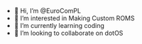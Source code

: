 - 👋 Hi, I’m @EuroComPL
- 👀 I’m interested in Making Custom ROMS
- 🌱 I’m currently learning coding
- 💞️ I’m looking to collaborate on dotOS


